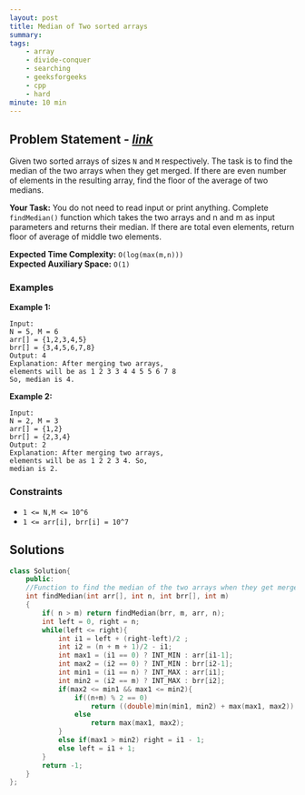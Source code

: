 ```yaml
---
layout: post
title: Median of Two sorted arrays 
summary:
tags:
    - array
    - divide-conquer
    - searching
    - geeksforgeeks
    - cpp
    - hard
minute: 10 min
---
```


## Problem Statement - [*link*](https://practice.geeksforgeeks.org/problems/median-of-two-sorted-arrays1618/1/)  

Given two sorted arrays of sizes `N` and `M` respectively. The task is to find the median of the two arrays when they get merged.
If there are even number of elements in the resulting array, find the floor of the average of two medians.

**Your Task:** 
You do not need to read input or print anything. Complete `findMedian()` function which takes the two arrays and n and m as input parameters and returns their median. If there are total even elements, return floor of average of middle two elements.


**Expected Time Complexity:** `O(log(max(m,n)))`  
**Expected Auxiliary Space:** `O(1)`

### Examples

**Example 1:**   
```
Input:
N = 5, M = 6 
arr[] = {1,2,3,4,5}
brr[] = {3,4,5,6,7,8}
Output: 4
Explanation: After merging two arrays, 
elements will be as 1 2 3 3 4 4 5 5 6 7 8
So, median is 4.
```

**Example 2:**   
```
Input:
N = 2, M = 3 
arr[] = {1,2}
brr[] = {2,3,4}
Output: 2
Explanation: After merging two arrays, 
elements will be as 1 2 2 3 4. So, 
median is 2.
```

### Constraints

+ `1 <= N,M <= 10^6`
+ `1 <= arr[i], brr[i] = 10^7` 

## Solutions

```cpp
class Solution{
    public:
    //Function to find the median of the two arrays when they get merged.
    int findMedian(int arr[], int n, int brr[], int m)
    {
        if( n > m) return findMedian(brr, m, arr, n);
        int left = 0, right = n;
        while(left <= right){
            int i1 = left + (right-left)/2 ;
            int i2 = (n + m + 1)/2 - i1;
            int max1 = (i1 == 0) ? INT_MIN : arr[i1-1];
            int max2 = (i2 == 0) ? INT_MIN : brr[i2-1];
            int min1 = (i1 == n) ? INT_MAX : arr[i1];
            int min2 = (i2 == m) ? INT_MAX : brr[i2];
            if(max2 <= min1 && max1 <= min2){
                if((n+m) % 2 == 0)
                    return ((double)min(min1, min2) + max(max1, max2)) / 2.0;
                else
                    return max(max1, max2);
            }
            else if(max1 > min2) right = i1 - 1;
            else left = i1 + 1;
        }
        return -1;
    }
};
```

